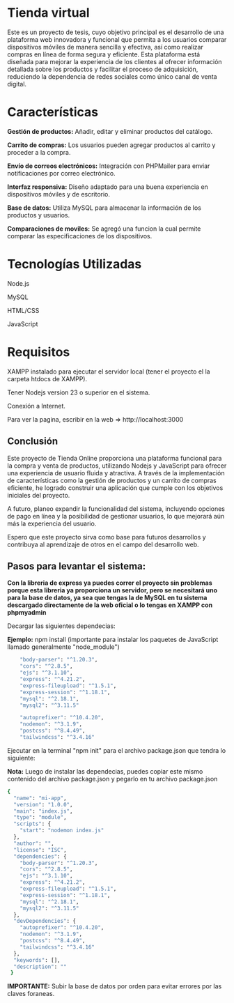
# Tienda virtual

Este es un proyecto de tesis, cuyo objetivo principal es el desarrollo de una plataforma web innovadora y funcional que permita a los usuarios comparar dispositivos móviles de manera sencilla y efectiva, así como realizar compras en línea de forma segura y eficiente. Esta plataforma está diseñada para mejorar la experiencia de los clientes al ofrecer información detallada sobre los productos y facilitar el proceso de adquisición, reduciendo la dependencia de redes sociales como único canal de venta digital.


# Características

**Gestión de productos:** Añadir, editar y eliminar productos del catálogo.

**Carrito de compras:** Los usuarios pueden agregar productos al carrito y proceder a la compra.

**Envío de correos electrónicos:** Integración con PHPMailer para enviar notificaciones por correo electrónico.

**Interfaz responsiva:** Diseño adaptado para una buena experiencia en dispositivos móviles y de escritorio.

**Base de datos:** Utiliza MySQL para almacenar la información de los productos y usuarios.

**Comparaciones de moviles:** Se agregó una funcion la cual permite comparar las especificaciones de los dispositivos. 


# Tecnologías Utilizadas

Node.js

MySQL

HTML/CSS

JavaScript


# Requisitos

XAMPP instalado para ejecutar el servidor local (tener el proyecto el la carpeta htdocs de XAMPP).

Tener Nodejs version 23 o superior en el sistema.

Conexión a Internet.

Para ver la pagina, escribir en la web => http://localhost:3000


## Conclusión

Este proyecto de Tienda Online proporciona una plataforma funcional para la compra y venta de productos, utilizando Nodejs y JavaScript para ofrecer una experiencia de usuario fluida y atractiva. A través de la implementación de características como la gestión de productos y un carrito de compras eficiente, he logrado construir una aplicación que cumple con los objetivos iniciales del proyecto.

A futuro, planeo expandir la funcionalidad del sistema, incluyendo opciones de pago en línea y la posibilidad de gestionar usuarios, lo que mejorará aún más la experiencia del usuario.

Espero que este proyecto sirva como base para futuros desarrollos y contribuya al aprendizaje de otros en el campo del desarrollo web.


## Pasos para levantar el sistema:

**Con la libreria de express ya puedes correr el proyecto sin problemas porque esta libreria ya proporciona un servidor, pero se necesitará uno para la base de datos, ya sea que tengas la de MySQL en tu sistema descargado directamente de la web oficial o lo tengas en XAMPP con phpmyadmin**

Decargar las siguientes dependecias:

**Ejemplo:** npm install (importante para instalar los paquetes de JavaScript llamado generalmente "node_module")

```bash
    "body-parser": "^1.20.3",
    "cors": "^2.8.5",
    "ejs": "^3.1.10",
    "express": "^4.21.2",
    "express-fileupload": "^1.5.1",
    "express-session": "^1.18.1",
    "mysql": "^2.18.1",
    "mysql2": "^3.11.5"

    "autoprefixer": "^10.4.20",
    "nodemon": "^3.1.9",
    "postcss": "^8.4.49",
    "tailwindcss": "^3.4.16"
```
Ejecutar en la terminal "npm init" para el archivo package.json que tendra lo siguiente:


**Nota:** Luego de instalar las dependecias, puedes copiar este mismo contenido del archivo package.json y pegarlo en tu archivo package.json

```bash 
{
  "name": "mi-app",
  "version": "1.0.0",
  "main": "index.js",
  "type": "module",
  "scripts": {
    "start": "nodemon index.js"
  },
  "author": "",
  "license": "ISC",
  "dependencies": {
    "body-parser": "^1.20.3",
    "cors": "^2.8.5",
    "ejs": "^3.1.10",
    "express": "^4.21.2",
    "express-fileupload": "^1.5.1",
    "express-session": "^1.18.1",
    "mysql": "^2.18.1",
    "mysql2": "^3.11.5"
  },
  "devDependencies": {
    "autoprefixer": "^10.4.20",
    "nodemon": "^3.1.9",
    "postcss": "^8.4.49",
    "tailwindcss": "^3.4.16"
  },
  "keywords": [],
  "description": ""
 }
```

**IMPORTANTE:** Subir la base de datos por orden para evitar errores por las claves foraneas.
